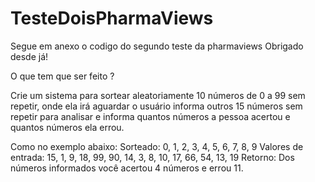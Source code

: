 # TesteDoisPharmaViews
Segue em anexo o codigo do segundo teste da pharmaviews
Obrigado desde já!

O que tem que ser feito ?

Crie um sistema para sortear aleatoriamente 10 números de 0 a 99 sem repetir, onde
ela irá aguardar o usuário informa outros 15 números sem repetir para analisar e informa
quantos números a pessoa acertou e quantos números ela errou.

Como no exemplo abaixo:
Sorteado: 0, 1, 2, 3, 4, 5, 6, 7, 8, 9
Valores de entrada: 15, 1, 9, 18, 99, 90, 14, 3, 8, 10, 17, 66, 54, 13, 19
Retorno:
Dos números informados você acertou 4 números e errou 11.
